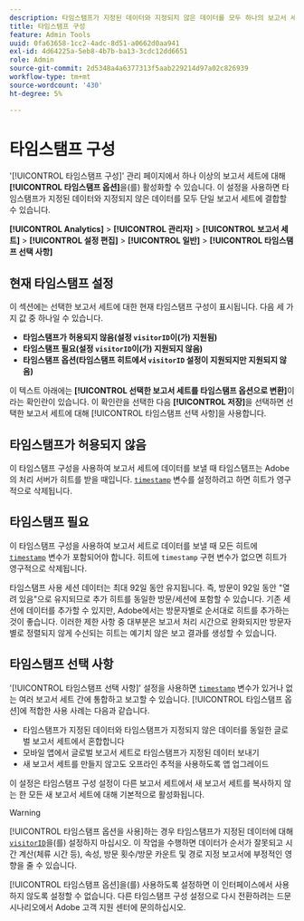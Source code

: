 ```yaml
---
description: 타임스탬프가 지정된 데이터와 지정되지 않은 데이터를 모두 하나의 보고서 세트에 결합하십시오.
title: 타임스탬프 구성
feature: Admin Tools
uuid: 0fa63658-1cc2-4adc-8d51-a0662d0aa941
exl-id: 4d64225a-5eb8-4b7b-ba13-3cdc12dd6651
role: Admin
source-git-commit: 2d5348a4a6377313f5aab229214d97a02c826939
workflow-type: tm+mt
source-wordcount: '430'
ht-degree: 5%

---
```


# 타임스탬프 구성

&#39;[!UICONTROL 타임스탬프 구성]&#39; 관리 페이지에서 하나 이상의 보고서 세트에 대해 **[!UICONTROL 타임스탬프 옵션]**&#x200B;을(를) 활성화할 수 있습니다. 이 설정을 사용하면 타임스탬프가 지정된 데이터와 지정되지 않은 데이터를 모두 단일 보고서 세트에 결합할 수 있습니다.

**[!UICONTROL Analytics]** > **[!UICONTROL 관리자]** > **[!UICONTROL 보고서 세트]** > **[!UICONTROL 설정 편집]** > **[!UICONTROL 일반]** > **[!UICONTROL 타임스탬프 선택 사항]**

## 현재 타임스탬프 설정

이 섹션에는 선택한 보고서 세트에 대한 현재 타임스탬프 구성이 표시됩니다. 다음 세 가지 값 중 하나일 수 있습니다.

* **타임스탬프가 허용되지 않음(설정 `visitorID`이(가) 지원됨)**
* **타임스탬프 필요(설정 `visitorID`이(가) 지원되지 않음)**
* **타임스탬프 옵션(타임스탬프 히트에서 `visitorID` 설정이 지원되지만 지원되지 않음)**

이 텍스트 아래에는 **[!UICONTROL 선택한 보고서 세트를 타임스탬프 옵션으로 변환]**&#x200B;이라는 확인란이 있습니다. 이 확인란을 선택한 다음 **[!UICONTROL 저장]**&#x200B;을 선택하면 선택한 보고서 세트에 대해 [!UICONTROL 타임스탬프 선택 사항]을 사용합니다.

## 타임스탬프가 허용되지 않음

이 타임스탬프 구성을 사용하여 보고서 세트에 데이터를 보낼 때 타임스탬프는 Adobe의 처리 서버가 히트를 받을 때입니다. [`timestamp`](/help/implement/vars/page-vars/timestamp.md) 변수를 설정하려고 하면 히트가 영구적으로 삭제됩니다.

## 타임스탬프 필요

이 타임스탬프 구성을 사용하여 보고서 세트로 데이터를 보낼 때 모든 히트에 [`timestamp`](/help/implement/vars/page-vars/timestamp.md) 변수가 포함되어야 합니다. 히트에 `timestamp` 구현 변수가 없으면 히트가 영구적으로 삭제됩니다.

타임스탬프 사용 세션 데이터는 최대 92일 동안 유지됩니다. 즉, 방문이 92일 동안 &quot;열려 있음&quot;으로 유지되므로 추가 히트를 동일한 방문/세션에 포함할 수 있습니다. 기존 세션에 데이터를 추가할 수 있지만, Adobe에서는 방문자별로 순서대로 히트를 추가하는 것이 좋습니다. 이러한 제한 사항 중 대부분은 보고서 처리 시간으로 완화되지만 방문자별로 정렬되지 않게 수신되는 히트는 예기치 않은 보고 결과를 생성할 수 있습니다.

## 타임스탬프 선택 사항

&#39;[!UICONTROL 타임스탬프 선택 사항]&#39; 설정을 사용하면 [`timestamp`](/help/implement/vars/page-vars/timestamp.md) 변수가 있거나 없는 여러 보고서 세트 간에 통합하고 보고할 수 있습니다. [!UICONTROL 타임스탬프 옵션]에 적합한 사용 사례는 다음과 같습니다.

* 타임스탬프가 지정된 데이터와 타임스탬프가 지정되지 않은 데이터를 동일한 글로벌 보고서 세트에서 혼합합니다
* 모바일 앱에서 글로벌 보고서 세트로 타임스탬프가 지정된 데이터 보내기
* 새 보고서 세트를 만들지 않고도 오프라인 추적을 사용하도록 앱 업그레이드

이 설정은 타임스탬프 구성 설정이 다른 보고서 세트에서 새 보고서 세트를 복사하지 않는 한 모든 새 보고서 세트에 대해 기본적으로 활성화됩니다.

>[!WARNING]
>
>[!UICONTROL 타임스탬프 옵션을 사용]하는 경우 타임스탬프가 지정된 데이터에 대해 [`visitorID`](/help/implement/vars/config-vars/visitorid.md)을(를) 설정하지 마십시오. 이 작업을 수행하면 데이터가 순서가 잘못되고 시간 계산(체류 시간 등), 속성, 방문 횟수/방문 카운트 및 경로 지정 보고서에 부정적인 영향을 줄 수 있습니다.

[!UICONTROL 타임스탬프 옵션]을(를) 사용하도록 설정하면 이 인터페이스에서 사용하지 않도록 설정할 수 없습니다. 다른 타임스탬프 구성 설정으로 다시 전환하려는 드문 시나리오에서 Adobe 고객 지원 센터에 문의하십시오.
